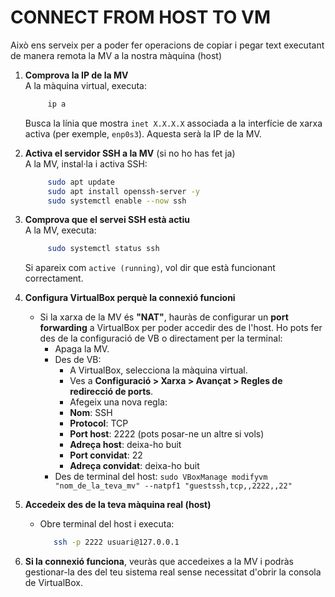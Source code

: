 # CONNECT FROM HOST TO VM
Això ens serveix per a poder fer operacions de copiar i pegar text executant de manera remota la MV a la nostra màquina (host)

1. **Comprova la IP de la MV**  
   A la màquina virtual, executa:
   ```bash
        ip a
   ```
   Busca la línia que mostra `inet X.X.X.X` associada a la interfície de xarxa activa (per exemple, `enp0s3`). Aquesta serà la IP de la MV.

2. **Activa el servidor SSH a la MV** (si no ho has fet ja)  
   A la MV, instal·la i activa SSH:
   ```bash
        sudo apt update
        sudo apt install openssh-server -y
        sudo systemctl enable --now ssh
   ```

3. **Comprova que el servei SSH està actiu**  
   A la MV, executa:
   ```bash
        sudo systemctl status ssh
   ```
   Si apareix com `active (running)`, vol dir que està funcionant correctament.

4. **Configura VirtualBox perquè la connexió funcioni**
   - Si la xarxa de la MV és **"NAT"**, hauràs de configurar un **port forwarding** a VirtualBox per poder accedir des de l'host. Ho pots fer des de la configuració de VB o directament per la terminal:
        - Apaga la MV.
        - Des de VB: 
            - A VirtualBox, selecciona la màquina virtual.
            - Ves a **Configuració > Xarxa > Avançat > Regles de redirecció de ports**.
            - Afegeix una nova regla:
            - **Nom**: SSH
            - **Protocol**: TCP
            - **Port host**: 2222 (pots posar-ne un altre si vols)
            - **Adreça host**: deixa-ho buit
            - **Port convidat**: 22
            - **Adreça convidat**: deixa-ho buit
        - Des de terminal del host:
            `sudo VBoxManage modifyvm "nom_de_la_teva_mv" --natpf1 "guestssh,tcp,,2222,,22"`


5. **Accedeix des de la teva màquina real (host)**
   - Obre terminal del host i executa:
     ```bash
        ssh -p 2222 usuari@127.0.0.1
     ```

6. **Si la connexió funciona**, veuràs que accedeixes a la MV i podràs gestionar-la des del teu sistema real sense necessitat d'obrir la consola de VirtualBox.
